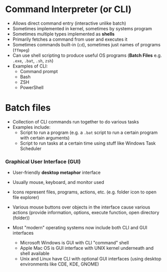 # Command Interpreter (or CLI)

- Allows direct command entry (interactive unlike batch)
- Sometimes implemented in kernel, sometimes by systems program
- Sometimes multiple types implemented as **shells**
- Primarily fetches a command from user and executes it
- Sometimes commands built-in (`cd`), sometimes just names of programs (`ffmpeg`)
- Can use shell scripting to produce useful OS programs (**Batch Files** e.g. `.exe`, `.bat`, `.sh`, `zsh`)
- Examples of CLI:
	- Command prompt
	- Bash
	- ZSH
	- PowerShell

# Batch files

- Collection of CLI commands run together to do various tasks
- Examples include:
	- Script to run a program (e.g. a `.bat` script to run a certain program with certain arguments)
	- Script to run tasks at a certain time using stuff like Windows Task Scheduler


### Graphical User Interface (GUI)

- User-friendly **desktop metaphor** interface
- Usually mouse, keyboard, and monitor used
- Icons represent files, programs, actions, etc. (e.g. folder icon to open file explorer)
- Various mouse buttons over objects in the interface cause various actions (provide information, options, execute function, open directory (folder))

- Most "modern" operating systems now include both CLI and GUI interfaces
	- Microsoft Windows is GUI with CLI "command" shell
	- Apple Mac OS is GUI interface with UNIX kernel underneath and shell available
	- Unix and Linux have CLI with optional GUI interfaces (using desktop environments like CDE, KDE, GNOME)


